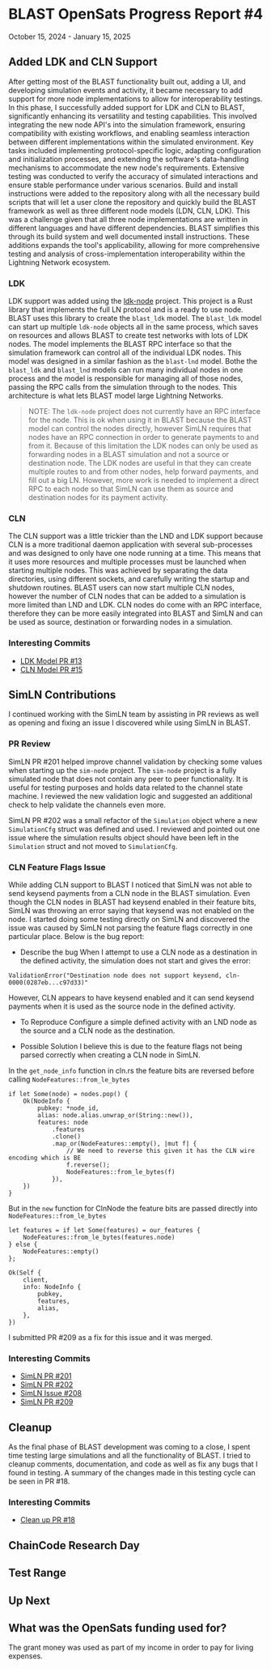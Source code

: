 # BLAST OpenSats Progress Report #4
October 15, 2024 - January 15, 2025

## Added LDK and CLN Support
After getting most of the BLAST functionality built out, adding a UI, and developing simulation events and activity, it became necessary to add support for more node implementations to allow for interoperability testings. In this phase, I successfully added support for LDK and CLN to BLAST, significantly enhancing its versatility and testing capabilities. This involved integrating the new node API's into the simulation framework, ensuring compatibility with existing workflows, and enabling seamless interaction between different implementations within the simulated environment. Key tasks included implementing protocol-specific logic, adapting configuration and initialization processes, and extending the software's data-handling mechanisms to accommodate the new node's requirements. Extensive testing was conducted to verify the accuracy of simulated interactions and ensure stable performance under various scenarios. Build and install instructions were added to the repository along with all the necessary build scripts that will let a user clone the repository and quickly build the BLAST framework as well as three different node models (LDN, CLN, LDK). This was a challenge given that all three node implementations are written in different languages and have different dependencies. BLAST simplifies this through its build system and well documented install instructions. These additions expands the tool's applicability, allowing for more comprehensive testing and analysis of cross-implementation interoperability within the Lightning Network ecosystem.

### LDK
LDK support was added using the [ldk-node](https://github.com/lightningdevkit/ldk-node) project. This project is a Rust library that implements the full LN protocol and is a ready to use node. BLAST uses this library to create the `blast_ldk` model. The `blast_ldk` model can start up multiple `ldk-node` objects all in the same process, which saves on resources and allows BLAST to create test networks with lots of LDK nodes. The model implements the BLAST RPC interface so that the simulation framework can control all of the individual LDK nodes. This model was designed in a similar fashion as the `blast-lnd` model. Bothe the `blast_ldk` and `blast_lnd` models can run many individual nodes in one process and the model is responsible for managing all of those nodes, passing the RPC calls from the simulation through to the nodes. This architecture is what lets BLAST model large Lightning Networks.

> NOTE: The `ldk-node` project does not currently have an RPC interface for the node. This is ok when using it in BLAST because the BLAST model can control the nodes directly, however SimLN requires that nodes have an RPC connection in order to generate payments to and from it. Because of this limitation the LDK nodes can only be used as forwarding nodes in a BLAST simulation and not a source or destination node. The LDK nodes are useful in that they can create multiple routes to and from other nodes, help forward payments, and fill out a big LN. However, more work is needed to implement a direct RPC to each node so that SimLN can use them as source and destination nodes for its payment activity.

### CLN
The CLN support was a little trickier than the LND and LDK support because CLN is a more traditional daemon application with several sub-processes and was designed to only have one node running at a time. This means that it uses more resources and multiple processes must be launched when starting multiple nodes. This was achieved by separating the data directories, using different sockets, and carefully writing the startup and shutdown routines. BLAST users can now start multiple CLN nodes, however the number of CLN nodes that can be added to a simulation is more limited than LND and LDK. CLN nodes do come with an RPC interface, therefore they can be more easily integrated into BLAST and SimLN and can be used as source, destination or forwarding nodes in a simulation.

### Interesting Commits
- [LDK Model PR #13](https://github.com/bjohnson5/blast/pull/13)
- [CLN Model PR #15](https://github.com/bjohnson5/blast/pull/15)

## SimLN Contributions
I continued working with the SimLN team by assisting in PR reviews as well as opening and fixing an issue I discovered while using SimLN in BLAST.

### PR Review
SimLN PR #201 helped improve channel validation by checking some values when starting up the `sim-node` project. The `sim-node` project is a fully simulated node that does not contain any peer to peer functionality. It is useful for testing purposes and holds data related to the channel state machine. I reviewed the new validation logic and suggested an additional check to help validate the channels even more.

SimLN PR #202 was a small refactor of the `Simulation` object where a new `SimulationCfg` struct was defined and used. I reviewed and pointed out one issue where the simulation results object should have been left in the `Simulation` struct and not moved to `SimulationCfg`.

### CLN Feature Flags Issue
While adding CLN support to BLAST I noticed that SimLN was not able to send keysend payments from a CLN node in the BLAST simulation. Even though the CLN nodes in BLAST had keysend enabled in their feature bits, SimLN was throwing an error saying that keysend was not enabled on the node. I started doing some testing directly on SimLN and discovered the issue was caused by SimLN not parsing the feature flags correctly in one particular place. Below is the bug report:

- Describe the bug
When I attempt to use a CLN node as a destination in the defined activity, the simulation does not start and gives the error:

```
ValidationError("Destination node does not support keysend, cln-0000(0287eb...c97d33)"
```

However, CLN appears to have keysend enabled and it can send keysend payments when it is used as the source node in the defined activity.

- To Reproduce
Configure a simple defined activity with an LND node as the source and a CLN node as the destination.

- Possible Solution
I believe this is due to the feature flags not being parsed correctly when creating a CLN node in SimLN.

In the `get_node_info` function in cln.rs the feature bits are reversed before calling `NodeFeatures::from_le_bytes`
```
if let Some(node) = nodes.pop() {
    Ok(NodeInfo {
        pubkey: *node_id,
        alias: node.alias.unwrap_or(String::new()),
        features: node
            .features
            .clone()
            .map_or(NodeFeatures::empty(), |mut f| {
                // We need to reverse this given it has the CLN wire encoding which is BE
                f.reverse();
                NodeFeatures::from_le_bytes(f)
            }),
    })
}
```

But in the `new` function for ClnNode the feature bits are passed directly into `NodeFeatures::from_le_bytes`
```
let features = if let Some(features) = our_features {
    NodeFeatures::from_le_bytes(features.node)
} else {
    NodeFeatures::empty()
};

Ok(Self {
    client,
    info: NodeInfo {
        pubkey,
        features,
        alias,
    },
})
```

I submitted PR #209 as a fix for this issue and it was merged.

### Interesting Commits
- [SimLN PR #201](https://github.com/bitcoin-dev-project/sim-ln/pull/201#discussion_r1840744060)
- [SimLN PR #202](https://github.com/bitcoin-dev-project/sim-ln/pull/202#discussion_r1841051351)
- [SimLN Issue #208](https://github.com/bitcoin-dev-project/sim-ln/issues/208)
- [SimLN PR #209](https://github.com/bitcoin-dev-project/sim-ln/pull/209)

## Cleanup
As the final phase of BLAST development was coming to a close, I spent time testing large simulations and all the functionality of BLAST. I tried to cleanup comments, documentation, and code as well as fix any bugs that I found in testing. A summary of the changes made in this testing cycle can be seen in PR #18.

### Interesting Commits
- [Clean up PR #18](https://github.com/bjohnson5/blast/pull/18)

## ChainCode Research Day

## Test Range

## Up Next

## What was the OpenSats funding used for?
The grant money was used as part of my income in order to pay for living expenses.
